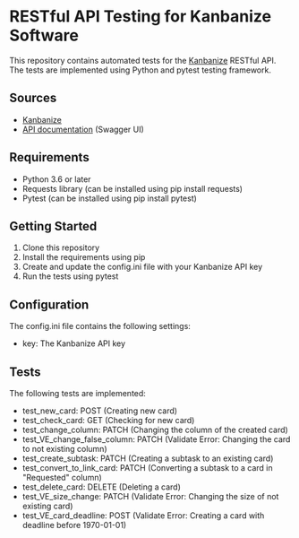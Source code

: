 # RESTful API Testing for Kanbanize Software

This repository contains automated tests for the <a href="https://kanbanize.com">Kanbanize</a> RESTful API. The tests are implemented using Python and pytest testing framework.

## Sources

* <a href="https://kanbanize.com">Kanbanize</a>
* <a href="https://test.kanbanize.com/openapi/">API documentation</a> (Swagger UI)

## Requirements

* Python 3.6 or later
* Requests library (can be installed using pip install requests)
* Pytest (can be installed using pip install pytest)

## Getting Started

1. Clone this repository
2. Install the requirements using pip
3. Create and update the config.ini file with your Kanbanize API key
4. Run the tests using pytest

## Configuration

The config.ini file contains the following settings:

* key: The Kanbanize API key

## Tests

The following tests are implemented:

 * test_new_card: POST (Creating new card)
 * test_check_card: GET (Checking for new card)
 * test_change_column: PATCH (Changing the column of the created card)
 * test_VE_change_false_column: PATCH (Validate Error: Changing the card to not existing column)
 * test_create_subtask: PATCH (Creating a subtask to an existing card)
 * test_convert_to_link_card: PATCH (Converting a subtask to a card in "Requested" column)
 * test_delete_card: DELETE (Deleting a card)
 * test_VE_size_change: PATCH (Validate Error: Changing the size of not existing card)
 * test_VE_card_deadline: POST (Validate Error: Creating a card with deadline before 1970-01-01)

